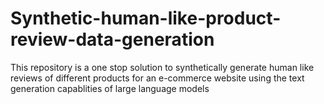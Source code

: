 # Synthetic-human-like-product-review-data-generation
This repository is a one stop solution to synthetically generate human like reviews of different products for an e-commerce website using the text generation capablities of large language models

